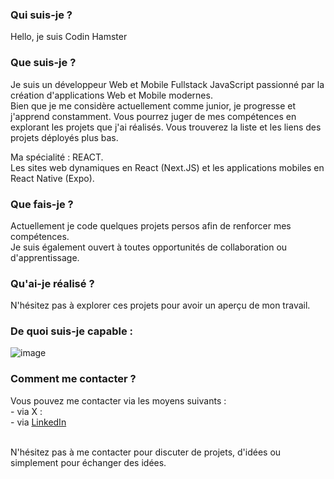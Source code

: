 ### Qui suis-je ?
Hello, je suis Codin Hamster

### Que suis-je ?
Je suis un développeur Web et Mobile Fullstack JavaScript passionné par la création d'applications Web et Mobile modernes.
<br>Bien que je me considère actuellement comme junior, je progresse et j'apprend constamment. Vous pourrez juger de mes compétences en explorant les projets que j'ai réalisés.
Vous trouverez la liste et les liens des projets déployés plus bas.

Ma spécialité : REACT.
<br>Les sites web dynamiques en React (Next.JS) et les applications mobiles en React Native (Expo).

### Que fais-je ?
Actuellement je code quelques projets persos afin de renforcer mes compétences.
<br>Je suis également ouvert à toutes opportunités de collaboration ou d'apprentissage.

### Qu'ai-je réalisé ?
N'hésitez pas à explorer ces projets pour avoir un aperçu de mon travail.

### De quoi suis-je capable :
![image](https://github.com/codinHamster/codinHamster/assets/149699474/d86141be-0aab-446c-bfc6-eccfb9406138)

### Comment me contacter ?
Vous pouvez me contacter via les moyens suivants :
<br>- via X :
<br>- via [LinkedIn](https://www.linkedin.com/in/hamid-dinar) 

<br>N'hésitez pas à me contacter pour discuter de projets, d'idées ou simplement pour échanger des idées.
